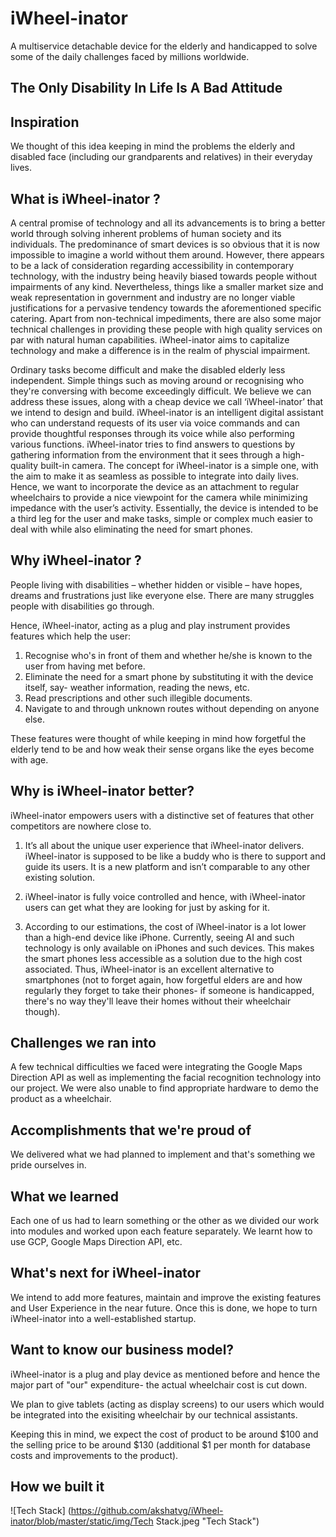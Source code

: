 # iWheel-inator

A multiservice detachable device for the elderly and handicapped to solve some of the daily challenges faced by millions worldwide. 

## The Only Disability In Life Is A Bad Attitude


## Inspiration

We thought of this idea keeping in mind the problems the elderly and disabled face (including our grandparents and relatives) in their everyday lives.


## What is iWheel-inator ?

A central promise of technology and all its advancements is to bring a better world through solving inherent problems of human society and its individuals. The predominance of smart devices is so obvious that it is now impossible to imagine a world without them around. However, there appears to be a lack of consideration regarding accessibility in contemporary technology, with the industry being heavily biased towards people without impairments of any kind. Nevertheless, things like a smaller market size and weak representation in government and industry are no longer viable justifications for a pervasive tendency towards the aforementioned specific catering. Apart from non-technical impediments, there are also some major technical challenges in providing these people with high quality services on par with natural human capabilities. iWheel-inator aims to capitalize technology and make a difference is in the realm of physcial impairment. 

Ordinary tasks become difficult and make the disabled elderly less independent. Simple things such as moving around or recognising who they're conversing with become exceedingly difficult. We believe we can address these issues, along with a cheap device we call ‘iWheel-inator’ that we intend to design and build. iWheel-inator is an intelligent digital assistant who can understand requests of its user via voice commands and can provide thoughtful responses through its voice while also performing various functions. iWheel-inator tries to find answers to questions by gathering information from the environment that it sees through a high-quality built-in camera. The concept for iWheel-inator is a simple one, with the aim to make it as seamless as possible to integrate into daily lives. Hence, we want to incorporate the device as an attachment to regular wheelchairs to provide a nice viewpoint for the camera while minimizing impedance with the user’s activity. Essentially, the device is intended to be a third leg for the user and make tasks, simple or complex much easier to deal with while also eliminating the need for smart phones.


## Why iWheel-inator ?

People living with disabilities – whether hidden or visible – have hopes, dreams and frustrations just like everyone else. There are many struggles people with disabilities go through. 

Hence, iWheel-inator, acting as a plug and play instrument provides features which help the user:
1) Recognise who's in front of them and whether he/she is known to the user from having met before.
2) Eliminate the need for a smart phone by substituting it with the device itself, say- weather information, reading the news, etc.
3) Read prescriptions and other such illegible documents.
4) Navigate to and through unknown routes without depending on anyone else.

These features were thought of while keeping in mind how forgetful the elderly tend to be and how weak their sense organs like the eyes become with age.


## Why is iWheel-inator better?

iWheel-inator empowers users with a distinctive set of features that other competitors are nowhere close to.

1. It’s all about the unique user experience that iWheel-inator delivers. iWheel-inator is supposed to be like a buddy who is there to support and guide its users. It is a new platform and isn’t comparable to any other existing
solution. 

2. iWheel-inator is fully voice controlled and hence, with iWheel-inator users can get what they are looking for just by asking for it.

3. According to our estimations, the cost of iWheel-inator is a lot lower than a high-end device like iPhone. Currently,
seeing AI and such technology is only available on iPhones and such devices. This makes the smart phones less accessible as a solution due to the high cost associated. Thus, iWheel-inator is an excellent alternative to smartphones (not to forget again, how forgetful elders are and how regularly they forget to take their phones- if someone is handicapped, there's no way they'll leave their homes without their wheelchair though).


## Challenges we ran into

A few technical difficulties we faced were integrating the Google Maps Direction API as well as implementing the facial recognition technology into our project. We were also unable to find appropriate hardware to demo the product as a wheelchair.


## Accomplishments that we're proud of

We delivered what we had planned to implement and that's something we pride ourselves in.


## What we learned

Each one of us had to learn something or the other as we divided our work into modules and worked upon each feature separately. We learnt how to use GCP, Google Maps Direction API, etc.


## What's next for iWheel-inator

We intend to add more features, maintain and improve the existing features and User Experience in the near future. Once this is done, we hope to turn iWheel-inator into a well-established startup.


## Want to know our business model?

iWheel-inator is a plug and play device as mentioned before and hence the major part of "our" expenditure- the actual wheelchair cost is cut down. 

We plan to give tablets (acting as display screens) to our users which would be integrated into the exisiting wheelchair by our technical assistants. 

Keeping this in mind, we expect the cost of product to be around $100 and the selling price to be around $130 (additional $1 per month for database costs and improvements to the product).


## How we built it

![Tech Stack] (https://github.com/akshatvg/iWheel-inator/blob/master/static/img/Tech Stack.jpeg "Tech Stack")
